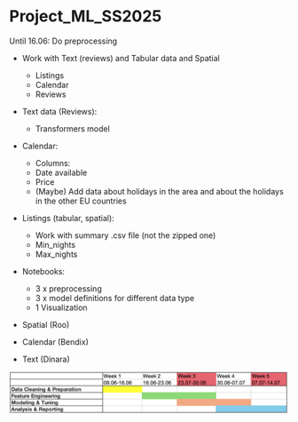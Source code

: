# Project_ML_SS2025
Until 16.06: Do preprocessing

- Work with Text (reviews) and Tabular data and Spatial
  - Listings
  - Calendar
  - Reviews
- Text data (Reviews):
  - Transformers model
- Calendar:
  - Columns:
   - Date available
   - Price
   - (Maybe) Add data about holidays in the area and about the holidays in the other EU countries
- Listings (tabular, spatial):
  - Work with summary .csv file (not the zipped one)
  - Min_nights
  - Max_nights
- Notebooks:
  - 3 x preprocessing
  - 3 x model definitions for different data type
  - 1 Visualization
 
- Spatial (Roo)
- Calendar (Bendix)
- Text (Dinara)

![timeline](timeline.png)
